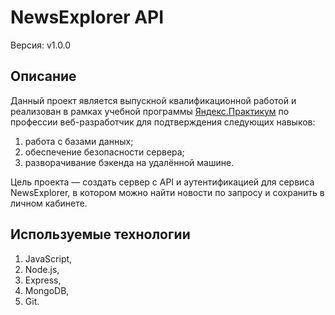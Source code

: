 # NewsExplorer API

Версия: v1.0.0

## Описание

Данный проект является выпускной квалификационной работой и реализован в рамках учебной программы [Яндекс.Практикум](https://praktikum.yandex.ru) по профессии веб-разработчик для подтверждения следующих навыков:

1. работа с базами данных;
2. обеспечение безопасности сервера;
3. разворачивание бэкенда на удалённой машине.

Цель проекта — создать сервер с API и аутентификацией для сервиса NewsExplorer, в котором можно найти новости по запросу и сохранить в личном кабинете.

## Используемые технологии

1. JavaScript,
2. Node.js,
3. Express,
4. MongoDB,
5. Git.